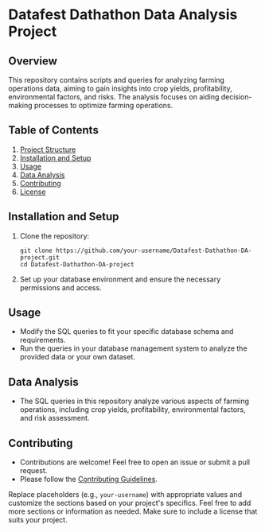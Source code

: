 # Datafest Dathathon Data Analysis Project

## Overview
This repository contains scripts and queries for analyzing farming operations data, aiming to gain insights into crop yields, profitability, environmental factors, and risks. The analysis focuses on aiding decision-making processes to optimize farming operations.

## Table of Contents
1. [Project Structure](#project-structure)
2. [Installation and Setup](#installation-and-setup)
3. [Usage](#usage)
4. [Data Analysis](#data-analysis)
5. [Contributing](#contributing)
6. [License](#license)


## Installation and Setup
1. Clone the repository:
   ```
   git clone https://github.com/your-username/Datafest-Dathathon-DA-project.git
   cd Datafest-Dathathon-DA-project
   ```

2. Set up your database environment and ensure the necessary permissions and access.

## Usage
- Modify the SQL queries to fit your specific database schema and requirements.
- Run the queries in your database management system to analyze the provided data or your own dataset.

## Data Analysis
- The SQL queries in this repository analyze various aspects of farming operations, including crop yields, profitability, environmental factors, and risk assessment.

## Contributing
- Contributions are welcome! Feel free to open an issue or submit a pull request.
- Please follow the [Contributing Guidelines](CONTRIBUTING.md).


Replace placeholders (e.g., `your-username`) with appropriate values and customize the sections based on your project's specifics. Feel free to add more sections or information as needed. Make sure to include a license that suits your project.
